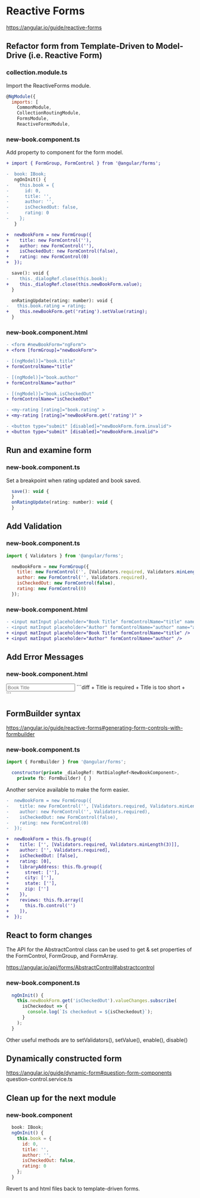 # Reactive Forms
https://angular.io/guide/reactive-forms

## Refactor form from Template-Driven to Model-Drive (i.e. Reactive Form)

### collection.module.ts
Import the ReactiveForms module.

```javascript
@NgModule({
  imports: [
    CommonModule,
    CollectionRoutingModule,
    FormsModule,
    ReactiveFormsModule,
```
### new-book.component.ts

Add property to component for the form model.

```diff
+ import { FormGroup, FormControl } from '@angular/forms';

-  book: IBook;
   ngOnInit() {
-    this.book = {
-      id: 0,
-      title: '',
-      author: '',
-      isCheckedOut: false,
-      rating: 0
-    };
   }

+  newBookForm = new FormGroup({
+    title: new FormControl(''),
+    author: new FormControl(''),
+    isCheckedOut: new FormControl(false),
+    rating: new FormControl(0)
+  });
```

```diff
  save(): void {
-    this._dialogRef.close(this.book);
+    this._dialogRef.close(this.newBookForm.value);
  }

  onRatingUpdate(rating: number): void {
-   this.book.rating = rating;
+    this.newBookForm.get('rating').setValue(rating);
  }
```
### new-book.component.html

```diff
- <form #newBookForm="ngForm">
+ <form [formGroup]="newBookForm">
```

```diff
- [(ngModel)]="book.title"
+ formControlName="title"

- [(ngModel)]="book.author"
+ formControlName="author"

- [(ngModel)]="book.isCheckedOut"
+ formControlName="isCheckedOut"

- <my-rating [rating]="book.rating" >
+ <my-rating [rating]="newBookForm.get('rating')" >

- <button type="submit" [disabled]="newBookForm.form.invalid">
+ <button type="submit" [disabled]="newBookForm.invalid">
```

## Run and examine form

### new-book.component.ts
Set a breakpoint when rating updated and book saved.
```javascript
  save(): void {
  }
  onRatingUpdate(rating: number): void {
  }
```

## Add Validation

### new-book.component.ts
```javascript
import { Validators } from '@angular/forms';

  newBookForm = new FormGroup({
    title: new FormControl('', [Validators.required, Validators.minLength(3)]),
    author: new FormControl('', Validators.required),
    isCheckedOut: new FormControl(false),
    rating: new FormControl(0)
  });
```

### new-book.component.html
```diff
- <input matInput placeholder="Book Title" formControlName="title" name="title" required />
- <input matInput placeholder="Author" formControlName="author" name="author" required />
+ <input matInput placeholder="Book Title" formControlName="title" />
+ <input matInput placeholder="Author" formControlName="author" />
```

## Add Error Messages
### new-book.component.html
<mat-form-field>
  <input matInput placeholder="Book Title" formControlName="title" />
</mat-form-field>
```diff
+ <mat-error *ngIf="newBookForm.controls['title'].dirty && newBookForm.controls['title'].errors?.required">Title is required</mat-error>
+ <mat-error *ngIf="newBookForm.controls['title'].dirty && newBookForm.controls['title'].hasError('minlength')">Title is too short</mat-error>
+ <br />
```

## FormBuilder syntax
https://angular.io/guide/reactive-forms#generating-form-controls-with-formbuilder

### new-book.component.ts
```javascript
import { FormBuilder } from '@angular/forms';

  constructor(private _dialogRef: MatDialogRef<NewBookComponent>,
    private fb: FormBuilder) { }
```
Another service available to make the form easier.

```diff
-  newBookForm = new FormGroup({
-    title: new FormControl('', [Validators.required, Validators.minLength(3)]),
-    author: new FormControl('', Validators.required),
-    isCheckedOut: new FormControl(false),
-    rating: new FormControl(0)
-  });

+  newBookForm = this.fb.group({
+    title: ['', [Validators.required, Validators.minLength(3)]],
+    author: ['', Validators.required],
+    isCheckedOut: [false],
+    rating: [0],
+    libraryAddress: this.fb.group({
+      street: [''],
+      city: [''],
+      state: [''],
+      zip: ['']
+    }),
+    reviews: this.fb.array([
+      this.fb.control('')
+    ]),
+  });
```

## React to form changes
The API for the AbstractControl class can be used to get & set properties of the FormControl, FormGroup, and FormArray.

https://angular.io/api/forms/AbstractControl#abstractcontrol

### new-book.component.ts
```javascript
  ngOnInit() {
    this.newBookForm.get('isCheckedOut').valueChanges.subscribe(
      isCheckedout => {
        console.log(`Is checkedout = ${isCheckedout}`);
      }
    );
  }
```

Other useful methods are to setValidators(), setValue(), enable(), disable()

## Dynamically constructed form
https://angular.io/guide/dynamic-form#question-form-components
question-control.service.ts

## Clean up for the next module

### new-book.component
```javascript
  book: IBook;
  ngOnInit() {
    this.book = {
      id: 0,
      title: '',
      author: '',
      isCheckedOut: false,
      rating: 0
    };
  }
```

Revert ts and html files back to template-driven forms.
